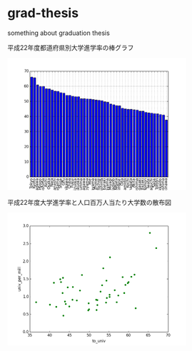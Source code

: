 grad-thesis
===========

something about graduation thesis

平成22年度都道府県別大学進学率の棒グラフ

<img src="univ_rate_all.png" alt="univrate" width="400"/>

平成22年度大学進学率と人口百万人当たり大学数の散布図

<img src="plot_univrate_univpermil.png" alt="regress1" width="400"/>
